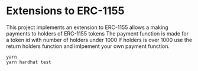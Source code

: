 # Extensions to ERC-1155

This project implements an extension to ERC-1155 
  allows a making payments to holders of ERC-1155 tokens
  The payment function is made for a token id with number of holders under 1000
  If holders is over 1000 use the return holders function and imlpement your own payment function.

```shell
yarn
yarn hardhat test
```
